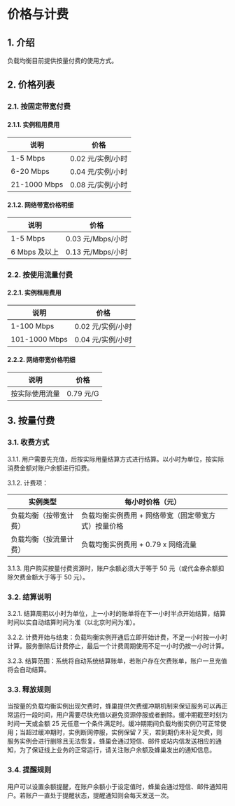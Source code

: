 # 价格与计费

## 1. 介绍

负载均衡目前提供按量付费的使用方式。

## 2. 价格列表

### 2.1. 按固定带宽付费

#### 2.1.1. 实例租用费用

|     说明     |        价格       |
|--------------|-------------------|
| 1-5 Mbps     | 0.02 元/实例/小时 |
| 6-20 Mbps    | 0.04 元/实例/小时 |
| 21-1000 Mbps | 0.08 元/实例/小时 |

#### 2.1.2. 网络带宽价格明细

|      说明     |        价格       |    
|---------------|-------------------|
| 1-5 Mbps      | 0.03 元/Mbps/小时 | 
| 6 Mbps 及以上 | 0.13 元/Mbps/小时 | 

### 2.2. 按使用流量付费

#### 2.2.1. 实例租用费用

|      说明     |        价格       |
|---------------|-------------------|
| 1-100 Mbps    | 0.02 元/实例/小时 |
| 101-1000 Mbps | 0.04 元/实例/小时 |

#### 2.2.2. 网络带宽价格明细

|      说明      |    价格   |
|----------------|-----------|
| 按实际使用流量 | 0.79 元/G |


## 3. 按量付费 

### 3.1. 收费方式

3.1.1. 用户需要先充值，后按实际用量结算方式进行结算。以小时为单位，按实际消费金额对账户余额进行扣费。

3.1.2. 计费项：

|        实例类型        |                   每小时价格（元）                  |
|------------------------|-----------------------------------------------------|
| 负载均衡（按带宽计费） | 负载均衡实例费用 + 网络带宽（固定带宽方式）按量价格 |
| 负载均衡（按流量计费） | 负载均衡实例费用 + 0.79 x 网络流量                  |

3.1.3. 用户购买按量付费资源时，账户余额必须大于等于 50 元（或代金券余额扣除欠费金额大于等于 50 元）。

### 3.2. 结算说明 

3.2.1. 结算周期以小时为单位，上一小时的账单将在下一小时半点开始结算，结算时间以实自动结算时间为准（以北京时间为准）。

3.2.2. 计费开始与结束：负载均衡实例开通后立即开始计费，不足一小时按一小时计算。服务删除后计费停止，最后一个计费周期使用不足一小时仍按一小时计算。

3.2.3. 结算范围：系统将自动系统结算账单，若账户存在欠费账单，账户一旦充值将会自动结算。

### 3.3. 释放规则 

当按量的负载均衡实例出现欠费时，蜂巢提供欠费缓冲期机制来保证服务可以再正常运行一段时间，用户需要尽快充值以避免资源停服或者删除。缓冲期截至时刻为时间一天或金额 25 元任意一个条件满足时。缓冲期期间负载均衡实例仍可正常使用；当超过缓冲期时，实例断网停服，实例保留 7 天，若到期仍未补足欠费，则服务实例会进行删除且无法恢复。蜂巢会通过短信、邮件或站内信发送相应的通知，为了保证线上业务的正常运行，请关注账户余额及蜂巢发出的通知信息。

### 3.4. 提醒规则

用户可以设置余额提醒，在账户余额小于设定值时，蜂巢会通过短信、邮件通知用户。若账户一直处于提醒状态，提醒通知则会每天发送一次。